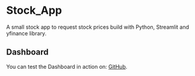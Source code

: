 # Stock_App
A small stock app to request stock prices build with Python, Streamlit and yfinance library. 

## Dashboard 
You can test the Dashboard in action on: <a href="https://stock--app.streamlit.app/" target="_blank">GitHub</a>.
